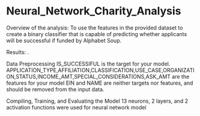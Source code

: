 # Neural_Network_Charity_Analysis

Overview of the analysis: To use the features in the provided dataset to create a binary classifier that is capable of predicting whether applicants will be successful if funded by Alphabet Soup.

Results: .

Data Preprocessing
IS_SUCCESSIFUL is the target  for your model.
APPLICATION_TYPE,AFFILIATION,CLASSIFICATION,USE_CASE,ORGANIZATION,STATUS,INCOME_AMT,SPECIAL_CONSIDERATIONS,ASK_AMT are the features for your model
EIN and NAME are neither targets nor features, and should be removed from the input data.

Compiling, Training, and Evaluating the Model
13 neurons, 2 layers, and 2 activation functions were used for neural network model





















